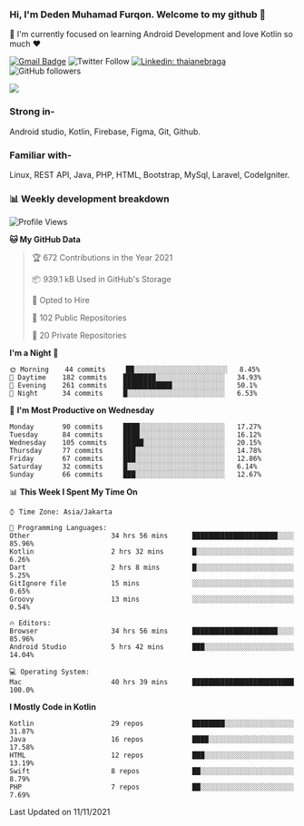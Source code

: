### Hi, I'm Deden Muhamad Furqon. Welcome to my github 👋

<!--
**furqoncreative/furqoncreative** is a ✨ _special_ ✨ repository because its `README.md` (this file) appears on your GitHub profile.

Here are some ideas to get you started:

- 🔭 I’m currently working on ...
- 👯 I’m looking to collaborate on ...
- 🤔 I’m looking for help with ...
- 💬 Ask me about ...
- 📫 How to reach me: ...
- 😄 Pronouns: ...
- ⚡ Fun fact: ...
-->

  🌱 I'm currently focused on learning Android Development and love Kotlin so much ❤ 

[![Gmail Badge](https://img.shields.io/badge/-furqoncreative24@gmail.com-c14438?style=flat-square&logo=Gmail&logoColor=white&link=mailto:furqoncreative24@gmail.com)](mailto:furqoncreative24@gmail.com)
![Twitter Follow](https://img.shields.io/twitter/follow/furqoncreative?label=Follow)
[![Linkedin: thaianebraga](https://img.shields.io/badge/-Deden_Muhamad_Furqon-blue?style=flat-square&logo=Linkedin&logoColor=white&link=https://www.linkedin.com/in/anmol-p-singh/)](https://www.linkedin.com/in/furqoncreative/)
![GitHub followers](https://img.shields.io/github/followers/furqoncreative?label=Follow&style=social)


   <img src="https://github-readme-stats.sera5-dev.vercel.app/api?username=furqoncreative&hide=stars&show_icons=true&count_private=true&include_all_commits=true&title_color=#008080&icon_color=#008080&hide_border=true" width="">

### Strong in-

Android studio, Kotlin, Firebase, Figma, Git, Github.

### Familiar with-
Linux, REST API, Java, PHP, HTML, Bootstrap, MySql, Laravel, CodeIgniter.

### 📊 Weekly development breakdown

<!--START_SECTION:waka-->
![Profile Views](http://img.shields.io/badge/Profile%20Views-0-blue)

**🐱 My GitHub Data** 

> 🏆 672 Contributions in the Year 2021
 > 
> 📦 939.1 kB Used in GitHub's Storage 
 > 
> 💼 Opted to Hire
 > 
> 📜 102 Public Repositories 
 > 
> 🔑 20 Private Repositories  
 > 
**I'm a Night 🦉** 

```text
🌞 Morning    44 commits     ██░░░░░░░░░░░░░░░░░░░░░░░   8.45% 
🌆 Daytime    182 commits    ████████░░░░░░░░░░░░░░░░░   34.93% 
🌃 Evening    261 commits    ████████████░░░░░░░░░░░░░   50.1% 
🌙 Night      34 commits     █░░░░░░░░░░░░░░░░░░░░░░░░   6.53%

```
📅 **I'm Most Productive on Wednesday** 

```text
Monday       90 commits     ████░░░░░░░░░░░░░░░░░░░░░   17.27% 
Tuesday      84 commits     ████░░░░░░░░░░░░░░░░░░░░░   16.12% 
Wednesday    105 commits    █████░░░░░░░░░░░░░░░░░░░░   20.15% 
Thursday     77 commits     ███░░░░░░░░░░░░░░░░░░░░░░   14.78% 
Friday       67 commits     ███░░░░░░░░░░░░░░░░░░░░░░   12.86% 
Saturday     32 commits     █░░░░░░░░░░░░░░░░░░░░░░░░   6.14% 
Sunday       66 commits     ███░░░░░░░░░░░░░░░░░░░░░░   12.67%

```


📊 **This Week I Spent My Time On** 

```text
⌚︎ Time Zone: Asia/Jakarta

💬 Programming Languages: 
Other                    34 hrs 56 mins      █████████████████████░░░░   85.96% 
Kotlin                   2 hrs 32 mins       █░░░░░░░░░░░░░░░░░░░░░░░░   6.26% 
Dart                     2 hrs 8 mins        █░░░░░░░░░░░░░░░░░░░░░░░░   5.25% 
GitIgnore file           15 mins             ░░░░░░░░░░░░░░░░░░░░░░░░░   0.65% 
Groovy                   13 mins             ░░░░░░░░░░░░░░░░░░░░░░░░░   0.54%

🔥 Editors: 
Browser                  34 hrs 56 mins      █████████████████████░░░░   85.96% 
Android Studio           5 hrs 42 mins       ███░░░░░░░░░░░░░░░░░░░░░░   14.04%

💻 Operating System: 
Mac                      40 hrs 39 mins      █████████████████████████   100.0%

```

**I Mostly Code in Kotlin** 

```text
Kotlin                   29 repos            ████████░░░░░░░░░░░░░░░░░   31.87% 
Java                     16 repos            ████░░░░░░░░░░░░░░░░░░░░░   17.58% 
HTML                     12 repos            ███░░░░░░░░░░░░░░░░░░░░░░   13.19% 
Swift                    8 repos             ██░░░░░░░░░░░░░░░░░░░░░░░   8.79% 
PHP                      7 repos             ██░░░░░░░░░░░░░░░░░░░░░░░   7.69%

```



 Last Updated on 11/11/2021
<!--END_SECTION:waka-->
